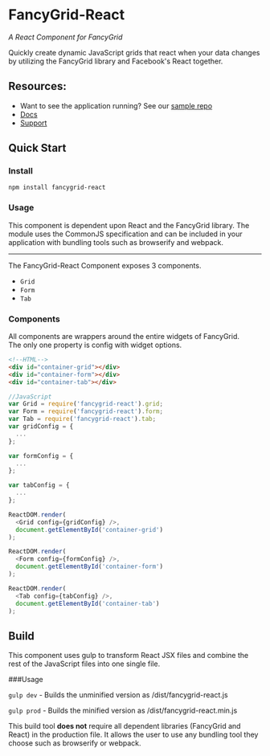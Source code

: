 # FancyGrid-React

*A React Component for FancyGrid*

Quickly create dynamic JavaScript grids that react when your data changes by utilizing the FancyGrid library and Facebook's React together.

## Resources:
* Want to see the application running? See our [sample repo](https://github.com/FancyGrid/FancyGrid-React-Seed)
* [Docs](https://fancygrid.com/docs/)
* [Support](https://fancygrid.com/support/)

## Quick Start

### Install
```
npm install fancygrid-react
```

### Usage

This component is dependent upon React and the FancyGrid library. The module uses the CommonJS specification and can be included in your application with bundling tools such as browserify and webpack. 

---

The FancyGrid-React Component exposes 3 components.
* `Grid`
* `Form`
* `Tab`

### Components
All components are wrappers around the entire widgets of FancyGrid.  
The only one property is config with widget options.  

```html
<!--HTML-->
<div id="container-grid"></div>
<div id="container-form"></div>
<div id="container-tab"></div>
```

```js
//JavaScript
var Grid = require('fancygrid-react').grid;
var Form = require('fancygrid-react').form;
var Tab = require('fancygrid-react').tab;
var gridConfig = {
  ...
};

var formConfig = {
  ...
};

var tabConfig = {
  ...
};

ReactDOM.render(
  <Grid config={gridConfig} />,
  document.getElementById('container-grid')
);

ReactDOM.render(
  <Form config={formConfig} />,
  document.getElementById('container-form')
);

ReactDOM.render(
  <Tab config={tabConfig} />,
  document.getElementById('container-tab')
);
```


## Build

This component uses gulp to transform React JSX files and combine the rest of the JavaScript files into one single file.

###Usage

`gulp dev` - Builds the unminified version as /dist/fancygrid-react.js

`gulp prod` - Builds the minified version as /dist/fancygrid-react.min.js

This build tool **does not** require all dependent libraries (FancyGrid and React) in the production file. It allows the user to use any bundling tool they choose such as browserify or webpack.